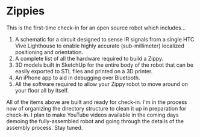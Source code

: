 # Zippies

This is the first-time check-in for an open source robot which includes...

1. A schematic for a circuit designed to sense IR signals from a single HTC Vive Lighthouse to enable highly accurate (sub-millimeter) localized positioning and orientation.
2. A complete list of all the hardware required to build a Zippy.
3. 3D models built in SketchUp for the entire body of the robot that can be easily exported to STL files and printed on a 3D printer.
4. An iPhone app to aid in debugging over Bluetooth.
5. All the software required to allow your Zippy robot to move around on your floor all by itself.

All of the items above are built and ready for check-in. I'm in the process now of organizing the directory structure to clean it up in preparation for check-in. I plan to make YouTube videos available in the coming days demoing the fully-assembled robot and going through the details of the assembly process. Stay tuned.
